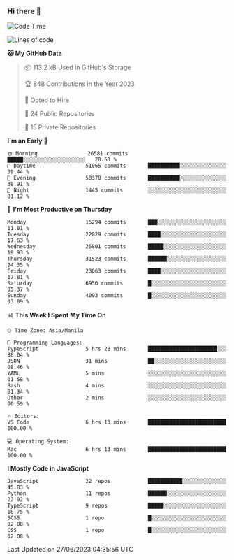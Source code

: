### Hi there 👋

<!--START_SECTION:waka-->
![Code Time](http://img.shields.io/badge/Code%20Time-329%20hrs%2038%20mins-blue)

![Lines of code](https://img.shields.io/badge/From%20Hello%20World%20I%27ve%20Written-57.6%20million%20lines%20of%20code-blue)

**🐱 My GitHub Data** 

> 📦 113.2 kB Used in GitHub's Storage 
 > 
> 🏆 848 Contributions in the Year 2023
 > 
> 💼 Opted to Hire
 > 
> 📜 24 Public Repositories 
 > 
> 🔑 15 Private Repositories 
 > 
**I'm an Early 🐤** 

```text
🌞 Morning                26581 commits       █████░░░░░░░░░░░░░░░░░░░░   20.53 % 
🌆 Daytime                51065 commits       ██████████░░░░░░░░░░░░░░░   39.44 % 
🌃 Evening                50378 commits       ██████████░░░░░░░░░░░░░░░   38.91 % 
🌙 Night                  1445 commits        ░░░░░░░░░░░░░░░░░░░░░░░░░   01.12 % 
```
📅 **I'm Most Productive on Thursday** 

```text
Monday                   15294 commits       ███░░░░░░░░░░░░░░░░░░░░░░   11.81 % 
Tuesday                  22829 commits       ████░░░░░░░░░░░░░░░░░░░░░   17.63 % 
Wednesday                25801 commits       █████░░░░░░░░░░░░░░░░░░░░   19.93 % 
Thursday                 31523 commits       ██████░░░░░░░░░░░░░░░░░░░   24.35 % 
Friday                   23063 commits       ████░░░░░░░░░░░░░░░░░░░░░   17.81 % 
Saturday                 6956 commits        █░░░░░░░░░░░░░░░░░░░░░░░░   05.37 % 
Sunday                   4003 commits        █░░░░░░░░░░░░░░░░░░░░░░░░   03.09 % 
```


📊 **This Week I Spent My Time On** 

```text
🕑︎ Time Zone: Asia/Manila

💬 Programming Languages: 
TypeScript               5 hrs 28 mins       ██████████████████████░░░   88.04 % 
JSON                     31 mins             ██░░░░░░░░░░░░░░░░░░░░░░░   08.46 % 
YAML                     5 mins              ░░░░░░░░░░░░░░░░░░░░░░░░░   01.58 % 
Bash                     4 mins              ░░░░░░░░░░░░░░░░░░░░░░░░░   01.34 % 
Other                    2 mins              ░░░░░░░░░░░░░░░░░░░░░░░░░   00.59 % 

🔥 Editors: 
VS Code                  6 hrs 13 mins       █████████████████████████   100.00 % 

💻 Operating System: 
Mac                      6 hrs 13 mins       █████████████████████████   100.00 % 
```

**I Mostly Code in JavaScript** 

```text
JavaScript               22 repos            ███████████░░░░░░░░░░░░░░   45.83 % 
Python                   11 repos            ██████░░░░░░░░░░░░░░░░░░░   22.92 % 
TypeScript               9 repos             █████░░░░░░░░░░░░░░░░░░░░   18.75 % 
SCSS                     1 repo              █░░░░░░░░░░░░░░░░░░░░░░░░   02.08 % 
CSS                      1 repo              █░░░░░░░░░░░░░░░░░░░░░░░░   02.08 % 
```




 Last Updated on 27/06/2023 04:35:56 UTC
<!--END_SECTION:waka-->
